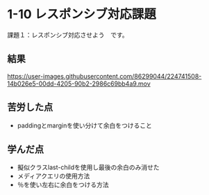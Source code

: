 # 1-10 レスポンシブ対応課題

課題１：レスポンシブ対応させよう　です。

## 結果
https://user-images.githubusercontent.com/86299044/224741508-14b026e5-00dd-4205-90b2-2986c69bb4a9.mov

## 苦労した点
- paddingとmarginを使い分けて余白をつけること

## 学んだ点
- 擬似クラスlast-childを使用し最後の余白のみ消せた
- メディアクエリの使用方法
- ％を使い左右に余白をつける方法
